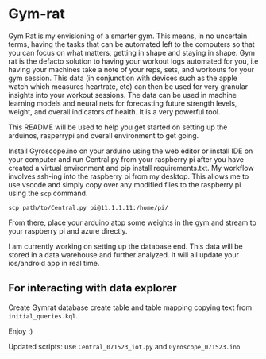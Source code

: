 # Gym-rat

Gym Rat is my envisioning of a smarter gym. This means, in no uncertain terms, having the tasks that can be automated left to the computers so that you can focus on what matters, getting in shape and staying in shape. Gym rat is the defacto solution to having your workout logs automated for you, i.e having your machines take a note of your reps, sets, and workouts for your gym session. This data (in conjunction with devices such as the apple watch which measures heartrate, etc) can then be used for very granular insights into your workout sessions. The data can be used in machine learning models and neural nets for forecasting future strength levels, weight, and overall indicators of health. It is a very powerful tool.

This README will be used to help you get started on setting up the arduinos, rasperrypi and overall environment to get going.

Install Gyroscope.ino on your arduino using the web editor or install IDE on your computer and run Central.py from your raspberry pi after you have created a virtual environment and pip install requirements.txt. My workflow involves ssh-ing into the raspberry pi from my desktop. This allows me to use vscode and simply copy over any modified files to the raspberry pi using the `scp` command. 

`scp path/to/Central.py pi@11.1.1.11:/home/pi/`

From there, place your arduino atop some weights in the gym and stream to your raspberry pi and azure directly. 

I am currently working on setting up the database end. This data will be stored in a data warehouse and further analyzed. It will all update your ios/android app in real time.

## For interacting with data explorer

Create Gymrat database
create table and table mapping copying text from `initial_queries.kql`.

Enjoy :)

Updated scripts: 
use `Central_071523_iot.py` and `Gyroscope_071523.ino`